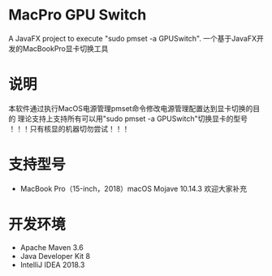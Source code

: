 MacPro GPU Switch
=============

A JavaFX project to execute "sudo pmset -a GPUSwitch".
一个基于JavaFX开发的MacBookPro显卡切换工具


说明
============
本软件通过执行MacOS电源管理pmset命令修改电源管理配置达到显卡切换的目的
理论支持上支持所有可以用"sudo pmset -a GPUSwitch"切换显卡的型号
！！！只有核显的机器切勿尝试！！！


支持型号
============
* MacBook Pro（15-inch，2018）macOS Mojave 10.14.3
欢迎大家补充


开发环境
============
* Apache Maven 3.6
* Java Developer Kit 8
* IntelliJ IDEA 2018.3